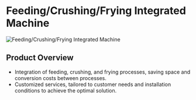 # Feeding/Crushing/Frying Integrated Machine
![Feeding/Crushing/Frying Integrated Machine](https://i.postimg.cc/cZcxLxzG/image.png?dl=1)
## Product Overview

* Integration of feeding, crushing, and frying processes, saving space and conversion costs between processes.
* Customized services, tailored to customer needs and installation conditions to achieve the optimal solution.